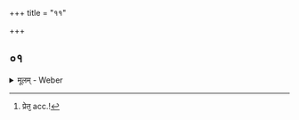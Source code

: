 +++
title = "११"

+++


##  ०१
<details><summary>मूलम् - Weber</summary>

एतद्वै᳘ परमं त᳘पो॥  
य᳘द्व्याहित᳘स्तप्य᳘ते परम᳘ᳫं᳘ हैव᳘ लोकं᳘ जयति य᳘ एवं वे᳘दैतद्वै᳘ परमं त᳘पो य᳘म् प्रेतम᳘रण्यᳫं ह᳘रन्ति परम᳘ᳫं᳘ हैव᳘ लोकं᳘ जयति य᳘ एवं वे᳘दैतद्वै᳘ परमं त᳘पो य᳘म् प्रेत᳘मग्ना᳘वभ्याद᳘धति [^wbr_1] परम᳘ᳫं᳘ हैव᳘ लोकं᳘ जयति य᳘ एवं वे᳘द॥  

[^wbr_1]: प्रेत᳘ acc.!
</details>